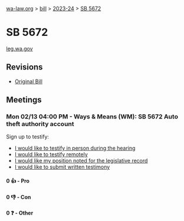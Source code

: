 [wa-law.org](/) > [bill](/bill/) > [2023-24](/bill/2023-24/) > [SB 5672](/bill/2023-24/sb/5672/)

# SB 5672
[leg.wa.gov](https://app.leg.wa.gov/billsummary?BillNumber=5672&Year=2023&Initiative=false)

## Revisions
* [Original Bill](1/)

## Meetings
### Mon 02/13 04:00 PM - Ways & Means (WM): SB 5672 Auto theft authority account
Sign up to testify:
* [I would like to testify in person during the hearing](https://app.leg.wa.gov/csi/Testifier/Add?chamber=House&mId=30722&aId=151290&caId=21513&tId=1)
* [I would like to testify remotely](https://app.leg.wa.gov/csi/Testifier/Add?chamber=House&mId=30722&aId=151290&caId=21513&tId=2)
* [I would like my position noted for the legislative record](https://app.leg.wa.gov/csi/Testifier/Add?chamber=House&mId=30722&aId=151290&caId=21513&tId=3)
* [I would like to submit written testimony](https://app.leg.wa.gov/csi/Testifier/Add?chamber=House&mId=30722&aId=151290&caId=21513&tId=4)

#### 0 👍 - Pro

#### 0 👎 - Con

#### 0 ❓ - Other
